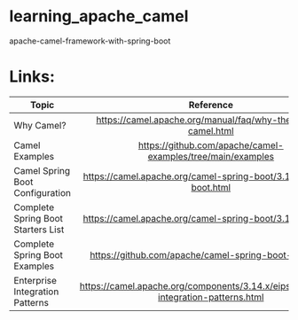# learning_apache_camel
apache-camel-framework-with-spring-boot


# Links:

| Topic        | Reference           |
| ------------- |:-------------:|
| Why Camel?      | https://camel.apache.org/manual/faq/why-the-name-camel.html |
| Camel Examples     | https://github.com/apache/camel-examples/tree/main/examples      |
| Camel Spring Boot Configuration | https://camel.apache.org/camel-spring-boot/3.14.x/spring-boot.html      |
| Complete Spring Boot Starters List | https://camel.apache.org/camel-spring-boot/3.14.x/list.html      |
| Complete Spring Boot Examples | https://github.com/apache/camel-spring-boot-examples      |
| Enterprise Integration Patterns | https://camel.apache.org/components/3.14.x/eips/enterprise-integration-patterns.html      |